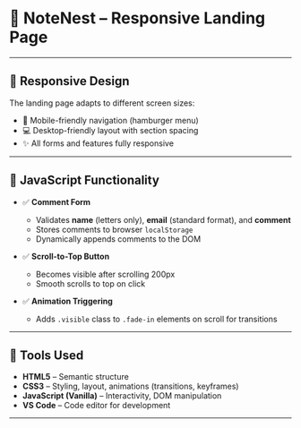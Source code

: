 # 📝 NoteNest – Responsive Landing Page
---

## 📱 Responsive Design

The landing page adapts to different screen sizes:
- 📱 Mobile-friendly navigation (hamburger menu)
- 💻 Desktop-friendly layout with section spacing
- ✨ All forms and features fully responsive

---

## 🧪 JavaScript Functionality

- ✅ **Comment Form**  
   - Validates **name** (letters only), **email** (standard format), and **comment**
   - Stores comments to browser `localStorage`
   - Dynamically appends comments to the DOM

- ✅ **Scroll-to-Top Button**  
   - Becomes visible after scrolling 200px
   - Smooth scrolls to top on click

- ✅ **Animation Triggering**  
   - Adds `.visible` class to `.fade-in` elements on scroll for transitions

---

## 🔧 Tools Used

- **HTML5** – Semantic structure  
- **CSS3** – Styling, layout, animations (transitions, keyframes)  
- **JavaScript (Vanilla)** – Interactivity, DOM manipulation  
- **VS Code** – Code editor for development

---
